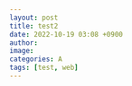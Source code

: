 ```yaml
---
layout: post
title: test2
date: 2022-10-19 03:08 +0900
author:
image:
categories: A
tags: [test, web]
---
```

